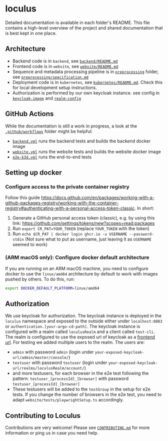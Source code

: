 # loculus

Detailed documentation is available in each folder's README. This file contains a high-level overview of the project and shared documentation that is best kept in one place.

## Architecture

- Backend code is in `backend`, see [`backend/README.md`](/backend/README.md)
- Frontend code is in `website`, see [`website/README.md`](/website/README.md)
- Sequence and metadata processing pipeline is in [`preprocessing`](/preprocessing) folder, see [`preprocessing/specification.md`](/preprocessing/specification.md) 
- Deployment code is in `kubernetes`, see [`kubernetes/README.md`](/kubernetes/README.md).
  Check this for local development setup instructions.
- Authorization is performed by our own keycloak instance. see config in [`keycloak-image`](kubernetes/preview/templates/keycloak-deployment.yaml) and [`realm-config`](kubernetes/preview/templates/keycloak-config-map.yaml)

## GitHub Actions

While the documentation is still a work in progress, a look at the [`.github/workflows`](/.github/workflows) folder might be helpful:

- [`backend.yml`](/.github/workflows/backend.yml) runs the backend tests and builds the backend docker image
- [`website.yml`](/.github/workflows/website.yml) runs the website tests and builds the website docker image
- [`e2e-k3d.yml`](/.github/workflows/e2e-k3d.yml) runs the end-to-end tests

## Setting up docker

### Configure access to the private container registry

Follow this guide <https://docs.github.com/en/packages/working-with-a-github-packages-registry/working-with-the-container-registry#authenticating-with-a-personal-access-token-classic>. In short:

1. Generate a GitHub personal access token (classic), e.g. by using this link: <https://github.com/settings/tokens/new?scopes=read:packages>
1. Run `export CR_PAT=YOUR_TOKEN` (replace `YOUR_TOKEN` with the token)
1. Run `echo $CR_PAT | docker login ghcr.io -u USERNAME --password-stdin` (Not sure what to put as username, just leaving it as `USERNAME` seemed to work)

### (ARM macOS only): Configure docker default architecture

If you are running on an ARM macOS machine, you need to configure docker to use the `linux/amd64` architecture by default to work with images pushed by others. To do this, run:

```bash
export DOCKER_DEFAULT_PLATFORM=linux/amd64
```

## Authorization
We use keycloak for authorization. The keycloak instance is deployed in the `loculus` namespace and exposed to the outside either under `localhost:8083` or `authentication.[your-argo-cd-path]`. The keycloak instance is configured with a realm called `loculusRealm` and a client called `test-cli`. The realm is configured to use the exposed url of keycloak as a [frontend url](https://www.keycloak.org/server/hostname).
For testing we added multiple users to the realm. The users are:
- `admin` with password `admin` (login under `your-exposed-keycloak-url/admin/master/console/`)
- `testuser` with password `testuser` (login under `your-exposed-keycloak-url/realms/loculusRealm/account/`)
- and more testusers, for each browser in the e2e test following the pattern: `testuser_[processId]_[browser]` with password `testuser_[processId]_[browser]` 
- These testusers will be added to the `testGroup` in the setup for e2e tests. If you change the number of browsers in the e2e test, you need to adapt `website/tests/playwrightSetup.ts` accordingly. 

## Contributing to Loculus

Contributions are very welcome!
Please see [`CONTRIBUTING.md`](https://github.com/pathoplexus/loculus/blob/main/CONTRIBUTING.md)
for more information or ping us in case you need help.
